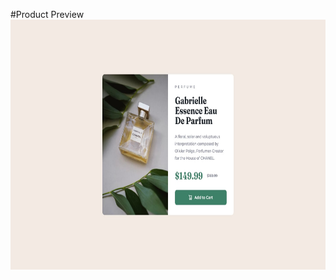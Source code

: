 #Product Preview
<img
        src="design/desktop-design.jpg"
        alt="perfume"
        width="720px"
        height="400px"
      />
